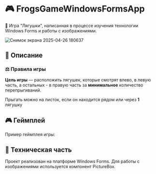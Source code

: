 # 🎮 FrogsGameWindowsFormsApp
🐸 Игра "Лягушки", написанная в процессе изучения технологии Windows Forms и работы с изображениями.

![Снимок экрана 2025-04-26 180637](https://github.com/user-attachments/assets/4a50d591-d396-46b7-ada9-33cf3b8b507a)

## 📃 Описание
### ⚖️ Правила игры
**Цель игры** — расположить лягушек, которые смотрят влево, в левую часть, а остальных - в правую часть за **минимальное** количество перепрыгиваний.

Прыгать можно на листок, если он находится рядом или через **1** лягушку

## 🎮 Геймплей
Пример геймплея игры:



## 🔧 Техническая часть
Проект реализован на платформе Windows Forms.
Для работы с изображениями используется компонент PictureBox.
